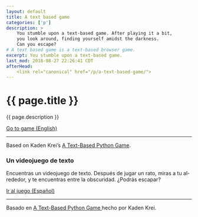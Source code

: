 ```yaml
---
layout: default
title: A text based game
categories: ['p']
description: >
    You stumble upon a text-based game. After playing it a bit,
    you look around, finding yourself amidst the darkness.
    Can you escape?
# A text based game is a text-based browser game.
excerpt: You stumble upon a text-based game.
last_mod: 2018-08-27 22:26:41 CDT
afterHead:
    <link rel="canonical" href="/p/a-text-based-game/">
---
```

<div class="grid" style="margin-top: 0;">
    <div class="s12 m6 flush-p">
        <h1 class="h2">{{ page.title }}</h1>
        <p>{{ page.description }}</p>
        <a class="raised-btn flush" href="./en/">Go to game (English)</a>
        <hr>
        <p class="txt-aside txt-i">
            Based on Kaden Krei’s
            <a href="https://drive.google.com/drive/folders/1KDukl_GJXxdxpJArDXa21TZjeaSSitDo?usp=sharing">
                A Text-Based Python Game</a>.
        </p>
    </div>
    <div class="s12 m6 flush-p" lang="es-US">
        <h3 class="h2">Un videojuego de texto</h3>
        <p>Encuentras un videojuego de texto. Después de jugar un rato,
        miras a tu alrededor, y te encuentras entre la obscuridad.
        ¿Podrás escapar?</p>
        <a class="raised-btn flush" href="./es/">Ir al juego (Español)</a>
        <hr>
        <p class="txt-aside txt-i">
            Basado en
            <a href="https://drive.google.com/drive/folders/1KDukl_GJXxdxpJArDXa21TZjeaSSitDo?usp=sharing">
                A Text-Based Python Game
            </a> hecho por Kaden Krei.
        </p>
    </div>
</div>
